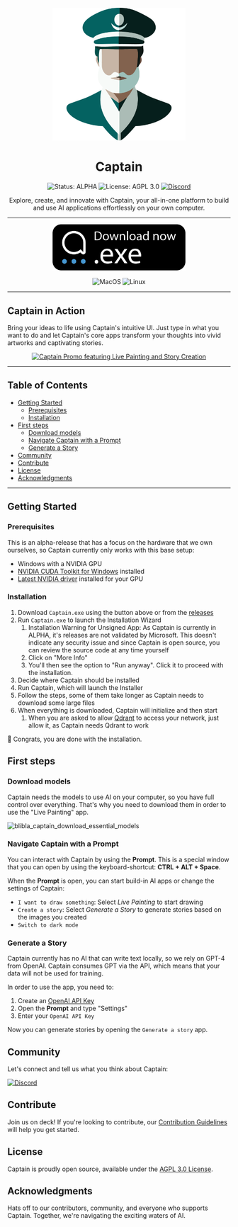<p align="center">
    <img src="./docs/logo.png" alt="Download Captain" width="300">
</p>

<h1 align="center">Captain</h1>

<div align="center">
    <img alt="Status: ALPHA" src="https://img.shields.io/badge/Status-ALPHA-purple?style=for-the-badge">
    <img alt="License: AGPL 3.0" src="https://img.shields.io/badge/License-AGPL%203.0-blue?style=for-the-badge">
    <a href="https://discord.com/invite/m3TBB9XEkb"><img alt="Discord" src="https://img.shields.io/discord/1091306623819059300?color=7289da&label=Discord&logo=discord&logoColor=fff&style=for-the-badge"></a>
</div>

<p align="center">
Explore, create, and innovate with Captain, your all-in-one platform to build and use AI
applications effortlessly on your own computer.
</p>

---

<!-- releases -->
<p align="center">
  <a href="https://github.com/blib-la/captain/releases/download/v1.0.0-alpha.21/Captain-Setup-1.0.0-alpha.21.exe">
    <img src="./docs/download.svg" alt="Download Captain" width="300">
  </a>
</p>
<!-- releasesstop -->

<div align="center">
  <img alt="MacOS" src="https://img.shields.io/badge/MacOS-Coming Soon-white?style=for-the-badge">
  <img alt="Linux" src="https://img.shields.io/badge/Linux-Coming Soon-white?style=for-the-badge">
</div>

---

## Captain in Action

Bring your ideas to life using Captain's intuitive UI. Just type in what you want to do and let
Captain's core apps transform your thoughts into vivid artworks and captivating stories.

<p align="center">
    <a href="https://www.youtube.com/watch?v=tf2OSggA0f8"><img src="https://github.com/blib-la/captain/assets/492378/dcff212a-8bfd-4657-9298-5d4e919461c7" alt="Captain Promo featuring Live Painting and Story Creation" /></a>
</p>

---

<h2>Table of Contents</h2>

<!-- toc -->

- [Getting Started](#getting-started)
  * [Prerequisites](#prerequisites)
  * [Installation](#installation)
- [First steps](#first-steps)
  * [Download models](#download-models)
  * [Navigate Captain with a Prompt](#navigate-captain-with-a-prompt)
  * [Generate a Story](#generate-a-story)
- [Community](#community)
- [Contribute](#contribute)
- [License](#license)
- [Acknowledgments](#acknowledgments)

<!-- tocstop -->

---

## Getting Started

### Prerequisites

This is an alpha-release that has a focus on the hardware that we own ourselves, so Captain
currently only works with this base setup:

-   Windows with a NVIDIA GPU
-   [NVIDIA CUDA Toolkit for Windows](https://developer.nvidia.com/cuda-downloads?target_os=Windows&target_arch=x86_64)
    installed
-   [Latest NVIDIA driver](https://www.nvidia.com/download/index.aspx) installed for your GPU

### Installation

1. Download `Captain.exe` using the button above or from the
   [releases](https://github.com/blib-la/captain/releases)
2. Run `Captain.exe` to launch the Installation Wizard
    1. Installation Warning for Unsigned App: As Captain is currently in ALPHA, it's releases are
       not validated by Microsoft. This doesn't indicate any security issue and since Captain is
       open source, you can review the source code at any time yourself
    2. Click on "More Info"
    3. You'll then see the option to "Run anyway". Click it to proceed with the installation.
3. Decide where Captain should be installed
4. Run Captain, which will launch the Installer
5. Follow the steps, some of them take longer as Captain needs to download some large files
6. When everything is downloaded, Captain will initialize and then start
    1. When you are asked to allow [Qdrant](https://qdrant.tech/) to access your network, just allow
       it, as Captain needs Qdrant to work

🎉 Congrats, you are done with the installation.

## First steps

### Download models

Captain needs the models to use AI on your computer, so you have full control over everything.
That's why you need to download them in order to use the "Live Painting" app.

![blibla_captain_download_essential_models](https://github.com/blib-la/captain/assets/492378/ed2e0ad0-fe75-42b9-96ab-686e7360ed8f)

### Navigate Captain with a Prompt

You can interact with Captain by using the **Prompt**. This is a special window that you can open by
using the keyboard-shortcut: **CTRL + ALT + Space**.

When the **Prompt** is open, you can start build-in AI apps or change the settings of Captain:

-   `I want to draw something`: Select _Live Painting_ to start drawing
-   `Create a story`: Select _Generate a Story_ to generate stories based on the images you created
-   `Switch to dark mode`

### Generate a Story

Captain currently has no AI that can write text locally, so we rely on GPT-4 from OpenAI. Captain
consumes GPT via the API, which means that your data will not be used for training.

In order to use the app, you need to:

1. Create an [OpenAI API Key](https://platform.openai.com/api-keys)
2. Open the **Prompt** and type "Settings"
3. Enter your `OpenAI API Key`

Now you can generate stories by opening the `Generate a story` app.

## Community

Let's connect and tell us what you think about Captain:

[![Discord](https://img.shields.io/discord/1091306623819059300?color=7289da&label=Discord&logo=discord&logoColor=fff&style=for-the-badge)](https://discord.com/invite/m3TBB9XEkb)

## Contribute

Join us on deck! If you're looking to contribute, our
[Contribution Guidelines](./.github/CONTRIBUTING.md) will help you get started.

## License

Captain is proudly open source, available under the [AGPL 3.0 License](./LICENSE).

## Acknowledgments

Hats off to our contributors, community, and everyone who supports Captain. Together, we're
navigating the exciting waters of AI.
